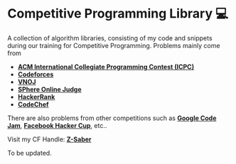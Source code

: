 # Competitive Programming Library :computer:
A collection of algorithm libraries, consisting of my code and snippets during our training for Competitive Programming. Problems mainly come from
- [**ACM International Collegiate Programming Contest (ICPC)**](https://icpcarchive.ecs.baylor.edu/)
- [**Codeforces**](https://codeforces.com)
- [**VNOJ**](https://oj.vnoi.info/)
- [**SPhere Online Judge**](https://spoj.com)
- [**HackerRank**](https://hackerrank.com)
- [**CodeChef**](https://codechef.com)

There are also problems from other competitions such as [**Google Code Jam**](https://codingcompetitions.withgoogle.com/codejam), [**Facebook Hacker Cup**](https://www.facebook.com/hackercup), etc..

Visit my CF Handle: [**Z-Saber**](https://codeforces.com/profile/Z-Saber)

To be updated.
